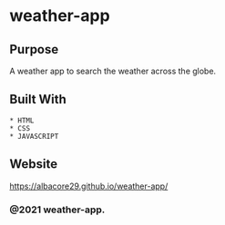 # weather-app

## Purpose
A weather app to search the weather across the globe.

## Built With
    * HTML
    * CSS
    * JAVASCRIPT

## Website
https://albacore29.github.io/weather-app/

### @2021 weather-app.